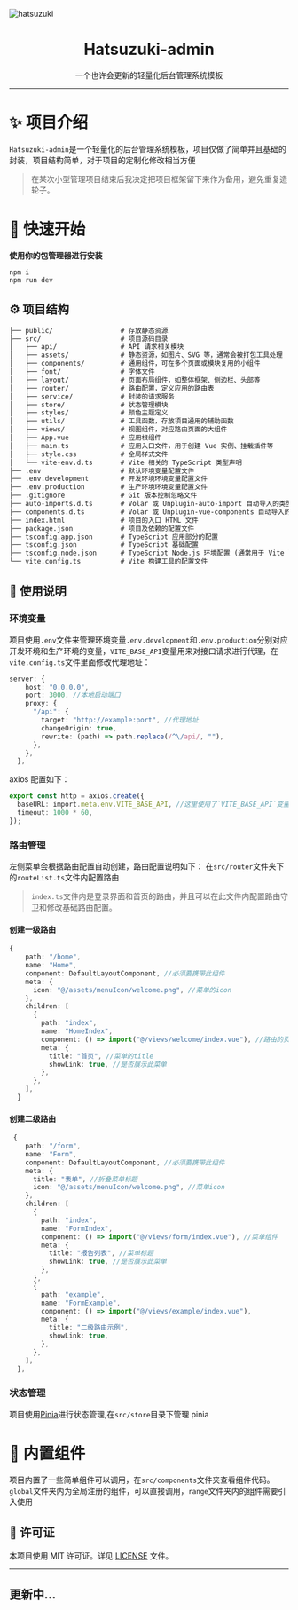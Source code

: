 ![hatsuzuki](https://github.com/user-attachments/assets/12014986-ce8b-4782-ab71-1dc23d401b25)

<div align="center">
  <h1>Hatsuzuki-admin</h1>
  <span>一个也许会更新的轻量化后台管理系统模板</span>
</div>

---

# ✨ 项目介绍

`Hatsuzuki-admin`是一个轻量化的后台管理系统模板，项目仅做了简单并且基础的封装，项目结构简单，对于项目的定制化修改相当方便

> 在某次小型管理项目结束后我决定把项目框架留下来作为备用，避免重复造轮子。

# 🚀 快速开始

**使用你的包管理器进行安装**

```
npm i
npm run dev
```

## ⚙️ 项目结构

```txt
├── public/                 # 存放静态资源
├── src/                    # 项目源码目录
│   ├── api/                # API 请求相关模块
│   ├── assets/             # 静态资源，如图片、SVG 等，通常会被打包工具处理
│   ├── components/         # 通用组件，可在多个页面或模块复用的小组件
│   ├── font/               # 字体文件
│   ├── layout/             # 页面布局组件，如整体框架、侧边栏、头部等
│   ├── router/             # 路由配置，定义应用的路由表
│   ├── service/            # 封装的请求服务
│   ├── store/              # 状态管理模块
│   ├── styles/             # 颜色主题定义
│   ├── utils/              # 工具函数，存放项目通用的辅助函数
│   ├── views/              # 视图组件，对应路由页面的大组件
│   ├── App.vue             # 应用根组件
│   ├── main.ts             # 应用入口文件，用于创建 Vue 实例、挂载插件等
│   ├── style.css           # 全局样式文件
│   └── vite-env.d.ts       # Vite 相关的 TypeScript 类型声明
├── .env                    # 默认环境变量配置文件
├── .env.development        # 开发环境环境变量配置文件
├── .env.production         # 生产环境环境变量配置文件
├── .gitignore              # Git 版本控制忽略文件
├── auto-imports.d.ts       # Volar 或 Unplugin-auto-import 自动导入的类型声明
├── components.d.ts         # Volar 或 Unplugin-vue-components 自动导入的组件类型声明
├── index.html              # 项目的入口 HTML 文件
├── package.json            # 项目及依赖的配置文件
├── tsconfig.app.json       # TypeScript 应用部分的配置
├── tsconfig.json           # TypeScript 基础配置
├── tsconfig.node.json      # TypeScript Node.js 环境配置 (通常用于 Vite 配置文件等)
└── vite.config.ts          # Vite 构建工具的配置文件
```

## 📝 使用说明

### 环境变量

项目使用`.env`文件来管理环境变量`.env.development`和`.env.production`分别对应开发环境和生产环境的变量，`VITE_BASE_API`变量用来对接口请求进行代理，在`vite.config.ts`文件里面修改代理地址：

```typescript
server: {
    host: "0.0.0.0",
    port: 3000, //本地启动端口
    proxy: {
      "/api": {
        target: "http://example:port", //代理地址
        changeOrigin: true,
        rewrite: (path) => path.replace(/^\/api/, ""),
      },
    },
  },
```

axios 配置如下：

```typescript
export const http = axios.create({
  baseURL: import.meta.env.VITE_BASE_API, //这里使用了`VITE_BASE_API`变量
  timeout: 1000 * 60,
});
```

### 路由管理

左侧菜单会根据路由配置自动创建，路由配置说明如下：
在`src/router`文件夹下的`routeList.ts`文件内配置路由

> `index.ts`文件内是登录界面和首页的路由，并且可以在此文件内配置路由守卫和修改基础路由配置。

#### 创建一级路由

```typescript
{
    path: "/home",
    name: "Home",
    component: DefaultLayoutComponent, //必须要携带此组件
    meta: {
      icon: "@/assets/menuIcon/welcome.png", //菜单的icon
    },
    children: [
      {
        path: "index",
        name: "HomeIndex",
        component: () => import("@/views/welcome/index.vue"), //路由的页面
        meta: {
          title: "首页", //菜单的title
          showLink: true, //是否展示此菜单
        },
      },
    ],
  }
```

#### 创建二级路由

```typescript
 {
    path: "/form",
    name: "Form",
    component: DefaultLayoutComponent, //必须要携带此组件
    meta: {
      title: "表单", //折叠菜单标题
      icon: "@/assets/menuIcon/welcome.png", //菜单icon
    },
    children: [
      {
        path: "index",
        name: "FormIndex",
        component: () => import("@/views/form/index.vue"), //菜单组件
        meta: {
          title: "报告列表", //菜单标题
          showLink: true, //是否展示此菜单
        },
      },
      {
        path: "example",
        name: "FormExample",
        component: () => import("@/views/example/index.vue"),
        meta: {
          title: "二级路由示例",
          showLink: true,
        },
      },
    ],
  },
```

### 状态管理

项目使用[Pinia](https://pinia.vuejs.org/)进行状态管理,在`src/store`目录下管理 pinia

# 🎨 内置组件

项目内置了一些简单组件可以调用，在`src/components`文件夹查看组件代码。`global`文件夹内为全局注册的组件，可以直接调用，`range`文件夹内的组件需要引入使用

## 📄 许可证

本项目使用 MIT 许可证。详见 [LICENSE](https://github.com/Arashiuta/Hatsuzuki-admin/blob/main/LICENSE) 文件。

---

## 更新中...
